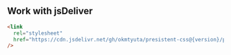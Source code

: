 ## Work with jsDeliver

```html
<link
  rel="stylesheet"
  href="https://cdn.jsdelivr.net/gh/okmtyuta/presistent-css@{version}/packages/generators/styles.css"
/>
```
